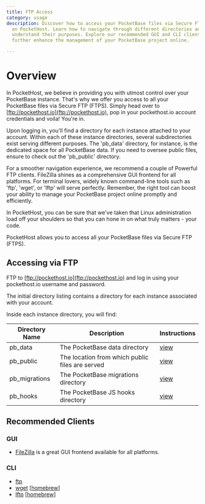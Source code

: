 ```yaml
---
title: FTP Access
category: usage
description: Discover how to access your PocketBase files via Secure FTP (FTPS)
  on PocketHost. Learn how to navigate through different directories and
  understand their purposes. Explore our recommended GUI and CLI clients to
  further enhance the management of your PocketBase project online.

---
```


# Overview

In PocketHost, we believe in providing you with utmost control over your PocketBase instance. That's why we offer you access to all your PocketBase files via Secure FTP (FTPS). Simply head over to [ftp://pockethost.io](ftp://pockethost.io), pop in your pockethost.io account credentials and voila! You're in. 

Upon logging in, you'll find a directory for each instance attached to your account. Within each of these instance directories, several subdirectories exist serving different purposes. The 'pb_data' directory, for instance, is the dedicated space for all PocketBase data. If you need to oversee public files, ensure to check out the 'pb_public' directory.

For a smoother navigation experience, we recommend a couple of Powerful FTP clients. FileZilla shines as a comprehensive GUI frontend for all platforms. For terminal lovers, widely known command-line tools such as 'ftp', 'wget', or 'lftp' will serve perfectly. Remember, the right tool can boost your ability to manage your PocketBase project online promptly and efficiently. 

In PocketHost, you can be sure that we've taken that Linux administration load off your shoulders so that you can hone in on what truly matters - your code.


PocketHost allows you to access all your PocketBase files via Secure FTP (FTPS).

## Accessing via FTP

FTP to [ftp://pockethost.io](ftp://pockethost.io) and log in using your pockethost.io username and password.

The initial directory listing contains a directory for each instance associated with your account.

Inside each instance directory, you will find:

| Directory Name | Description                                     | Instructions                                            |
| -------------- | ----------------------------------------------- | ------------------------------------------------------- |
| pb_data        | The PocketBase data directory                   | [view](https://pocketbase.io/docs/going-to-production/) |
| pb_public      | The location from which public files are served | [view](https://pocketbase.io/docs)                      |
| pb_migrations  | The PocketBase migrations directory             | [view](https://pocketbase.io/docs/migrations/)          |
| pb_hooks       | The PocketBase JS hooks directory               | [view](https://pocketbase.io/docs/js-overview/)         |

## Recommended Clients

### GUI

- [FileZilla](https://filezilla-project.org/) is a great GUI frontend available for all platforms.

### CLI

- [ftp](https://ftp.gnu.org/)
- [wget](https://www.gnu.org/software/wget/) \[[homebrew](https://formulae.brew.sh/formula/wget)]
- [lftp](https://lftp.yar.ru/) \[[homebrew](https://formulae.brew.sh/formula/lftp)]
